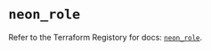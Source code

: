 # `neon_role`

Refer to the Terraform Registory for docs: [`neon_role`](https://registry.terraform.io/providers/kislerdm/neon/0.1.0/docs/resources/role).
